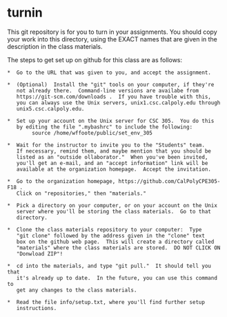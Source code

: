 # turnin

This git repository is for you to turn in your assignments.  You should
copy your work into this directory, using the EXACT names that are given
in the description in the class materials.

The steps to get set up on github for this class are as follows:

    *  Go to the URL that was given to you, and accept the assignment.  

    *  (Optional)  Install the "git" tools on your computer, if they're
       not already there.  Command-line versions are availabe from
       https://git-scm.com/downloads .  If you have trouble with this,
       you can always use the Unix servers, unix1.csc.calpoly.edu through
       unix5.csc.calpoly.edu.

    *  Set up your account on the Unix server for CSC 305.  You do this
       by editing the file ".mybashrc" to include the following:
            source /home/wffoote/public/set_env_305

    *  Wait for the instructor to invite you to the "Students" team.
       If necessary, remind them, and maybe mention that you should be
       listed as an "outside ollaborator."  When you've been invited, 
       you'll get an e-mail, and an "accept information" link will be 
       available at the organization homepage.  Accept the invitation.

    *  Go to the organization homepage, https://github.com/CalPolyCPE305-F18 .
       Click on "repositories," then "materials."

    *  Pick a directory on your computer, or on your account on the Unix
       server where you'll be storing the class materials.  Go to that
       directory.  
       
    *  Clone the class materials repository to your computer:  Type
       "git clone" followed by the address given in the "clone" text
       box on the github web page.  This will create a directory called
       "materials" where the class materials are stored.  DO NOT CLICK ON 
       "Donwload ZIP"!

    *  cd into the materials, and type "git pull."  It should tell you that
       it's already up to date.  In the future, you can use this command to
       get any changes to the class materials.

    *  Read the file info/setup.txt, where you'll find further setup
       instructions.

